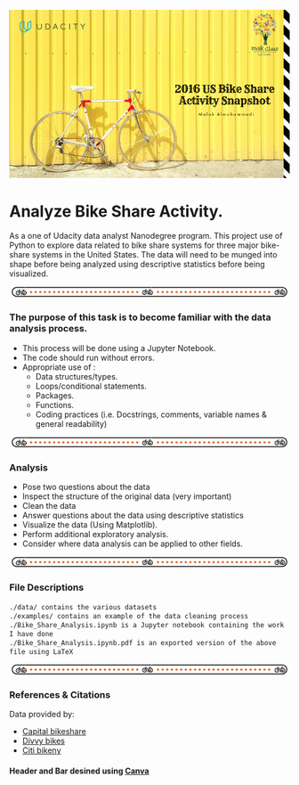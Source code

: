 ![picture alt](header.png)

# Analyze Bike Share Activity.
As a one of Udacity data analyst Nanodegree program. This project use of Python to explore data related to bike share systems for three major bike-share systems in the United States. The data will need to be munged into shape before being analyzed using descriptive statistics before being visualized.

![picture alt](bar.jpg)

### The purpose of this task is to become familiar with the data analysis process.

* This process will be done using a Jupyter Notebook.
* The code should run without errors.
* Appropriate use of :
  * Data structures/types.
  * Loops/conditional statements.
  * Packages.
  * Functions.
  * Coding practices (i.e. Docstrings, comments, variable names & general readability)

![picture alt](bar.jpg)

### Analysis
* Pose two questions about the data
* Inspect the structure of the original data (very important)
* Clean the data
* Answer questions about the data using descriptive statistics
* Visualize the data (Using Matplotlib).
* Perform additional exploratory analysis.
* Consider where data analysis can be applied to other fields.

![picture alt](bar.jpg)

### File Descriptions
    ./data/ contains the various datasets
    ./examples/ contains an example of the data cleaning process
    ./Bike_Share_Analysis.ipynb is a Jupyter notebook containing the work I have done
    ./Bike_Share_Analysis.ipynb.pdf is an exported version of the above file using LaTeX

![picture alt](bar.jpg)

### References & Citations
Data provided by:
* [Capital bikeshare](http://www.capitalbikeshare.com) 
* [Divvy bikes](http://www.divvybikes.com) 
* [Citi bikeny](http://www.citibikenyc.com) 

#### Header and Bar desined using [Canva](http://https://www.canva.com) 
